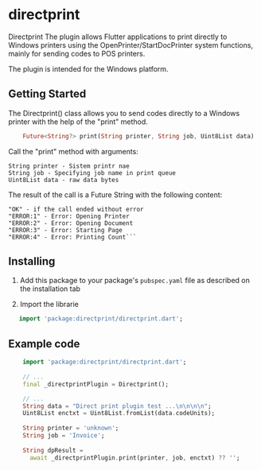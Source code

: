 # directprint

Directprint The plugin allows Flutter applications 
to print directly to Windows printers using the
OpenPrinter/StartDocPrinter system functions,
mainly for sending codes to POS printers.

The plugin is intended for the Windows platform.

## Getting Started

The Directprint() class allows you to send codes directly to a Windows printer
with the help of the "print" method.

```dart
    Future<String?> print(String printer, String job, Uint8List data)
```
Call the "print" method with arguments:

    String printer - Sistem printr nae 
    String job - Specifying job name in print queue
    Uint8List data - raw data bytes

The result of the call is a Future String with the following content:

    "OK" - if the call ended without error
    "ERROR:1" - Error: Opening Printer
    "ERROR:2" - Error: Opening Document
    "ERROR:3" - Error: Starting Page
    "ERROR:4" - Error: Printing Count```

## Installing

1. Add this package to your package's `pubspec.yaml` file as described
   on the installation tab

2. Import the librarie

```dart
   import 'package:directprint/directprint.dart';
```

## Example code

```dart
    import 'package:directprint/directprint.dart';
    
    // ...
    final _directprintPlugin = Directprint();

    // ...
    String data = "Direct print plugin test ...\n\n\n\n";
    Uint8List enctxt = Uint8List.fromList(data.codeUnits);
    
    String printer = 'unknown';
    String job = 'Invoice';
    
    String dpResult =
      await _directprintPlugin.print(printer, job, enctxt) ?? '';
```




